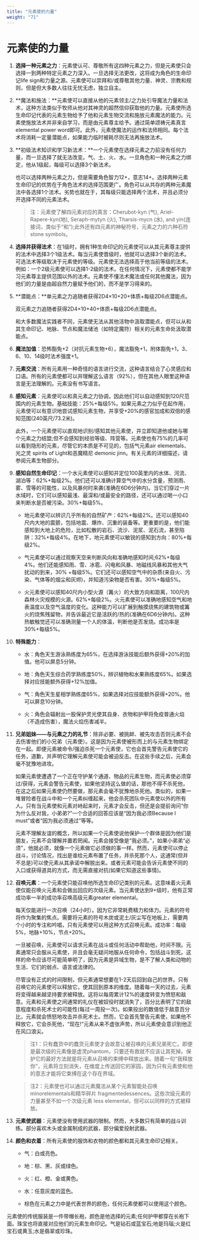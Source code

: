 ```yaml
---
title: "元素使的力量"
weight: "71"
---
```

# 元素使的力量

1. **选择一种元素之力**：元素使认可、尊敬所有这四种元素之力，但是元素使只会选择一到两种特定元素之力深入。一旦选择无法更改，这将成为角色的生命印记life sign和力量之源。元素使可以崇拜和/或尊敬其他力量、神灵、宗教和规则，但是但大多数人往往无忧无虑，独立自主。

2. **魔法和施法：**元素使可以直接从他的元素领主/之力处引导魔法力量和法术，这种方法类似于牧师从他对其神灵的超然信仰获取他的力量。元素使所选生命印记代表的元素生物给予了他和元素生物交流和施放元素魔法的能力。元素使施放法术并非来自学习，而是由元素尊主给予。通过简单颂祷元素真言elemental power word即可。此外，元素使魔法的运作和法师相同。每个法术将消耗一定量潜能点，如果能力临时被耗尽则无法再施放法术。

3. **初级法术知识和学习新法术：**一个元素使在选择元素之力前没有任何力量，而一旦选择了就无法改变。气、土、火、水。一旦角色和一种元素之力绑定，他从1级起，每级可以选择3个新法术。

    也可以选择两种元素之力，但是需要角色智力12+，意志14+。选择两种元素生命印记的优势在于角色法术的选择范围更广。角色可以从共存的两种元素魔法中各选择1个法术。劣势也就在于，其每级只能选择两个法术，并且必须分开选择不同的元素法术。

    > 注：元素使了解四元素对应的真言：Cherubot-kyn (气), Ariel-Rapere-kyn(地), Seraph-mytyn (火), Tharsis-mycn (水), and yin(连接词，类似于“和”);此外还有四元素的神秘符号，元素之力的六种石符stone symbols。

4. **选择并获得法术**：在1级时，拥有1种生命印记的元素使可以从其元素尊主提供的法术中选择3个1级法术。每当元素使晋级时，他就可以选择3个新的法术。可选法术等级取决于元素使的等级。元素使无法选择高于他当前等级的法术。例如：一个2级元素使可以选择1-2级的法术。在任何情况下，元素使都不能学习元素尊主提供范围以外的法术。元素使不懂法术魔法或任何其他魔法，因为他们的力量是由超自然力量赋予他们的，而不是学习得来的。

5. **潜能点：**单元素之力追随者获得2D4×10+20+体质+每级2D6点潜能点。

    双元素之力追随者获得2D4×10+40+体质+每级2D6点潜能点。

    和大多数魔法实践者不同，元素使无法从其他活物中汲取潜能点，但可以从和其生命印记、地脉、节点和魔法储池（如特定魔符）相关的元素生命处汲取潜能点。

6. **魔法加值**：恐怖豁免+2（对抗元素生物+6），魔法豁免+1，附体豁免+1，3、6、10、14级时法术强度+1。

7. **元素交流**：所有元素用一种奇怪的语言进行交流，这种语言结合了心灵感应和口语。所有的元素使都可以并理解这么语言（92%），但在其他人眼里这种语言是无法理解的。元素没有书写语言。

8. **感知元素**：元素使可以和真元素之力协调，因此他们可以自动感知到120尺范围内的元素生物。基础技能：25%+每级5%。如果元素之力似乎在起作用，元素使可以有意识地尝试感知元素生物，并享受+20%的感官加成和双倍的感知范围(240英尺/73.2米)。

    此外，一个元素使可以直观地识别/感知其他元素使，并立即知道他或她与哪个元素之力结盟;但不会感知到经验等级、阵营等。元素使也有75%的几率可以看到隐形的元素，尽管它的本质是不可见的，包括气元素air elementals、光之灵 spirits of Light和恶魔精尼 demonic jinn。有关元素的详细描述，请参阅元素生物部分。

9. **感知自然生命印记**：一个水元素使可以感知并定位100英里内的水体、河流、湖泊等：62%+每级2%。他们还可以准确计算空气中的水分含量，预测雨、雾、雪等的可能性，以及风暴何时来袭(准确在6D6分钟内)。当它们穿过一片水域时，它们可以感知最浅、最深和/或最安全的路径，还可以通过喝一小口来判断水是否被污染。30%+每级5%。

   - 地元素使可以辨识几乎所有的自然矿产：62%+每级2%。还可以感知40尺内大地的震颤，包括地震、爆炸、沉重的装备等。更重要的是，他们能感知到大地上的危险，比如松散的岩石、流沙、泥浆、泥石流，甚至陷阱：32%+每级4%。在地下，地元素使可以敏锐的感知到方向：80%+每级2%。

   - 气元素使可以通过观察天空来判断风向和准确地感知时间;62%+每级4%。他们还能感知雨、雪、冰雹、闪电和风暴、地磁线风暴和其他大气扰动的到来，30%
   +每级5%。它们还可以感知空气中的杂质(来自火、污染、气体等的烟尘和灰烬)，并知道污染物是否有害。30%+每级5%。

   - 火元素使可以感知40尺内小型火源（篝火）的大致方向和距离，100尺内森林火灾规模的火源。62%+每级2%。火元素使可以准确地感知空气和地表温度以及空气温度的变化。这种能力可以扩展到触摸烧焦的建筑物或篝火的烧焦残留物，并告诉最近它是活跃的/热的(准确在6D6分钟内)。这种热敏触觉还可以准确测量一个人的体温，判断他是否发烧。成功率是30%+每级5%。

10. **特殊能力**：
    - 水：角色天生游泳熟练度为65%，在选择游泳技能后额外获得+20%的加值。他可以屏息5分钟。

    - 地：角色天生综合药学熟练度50%，辨识植物和水果熟练度65%。如果选择对应技能额外获得+12%加值。

    - 气：角色天生星相学熟练度65%，如果选择对应技能额外获得+20%。他可以屏息10分钟。

    - 火：角色会辐射出一股保护灵光使其自身、衣物和护甲将免疫普通火焰（不造成伤害），魔法火焰伤害减半。

11. **兄弟姐妹——与元素之力的礼节**：除非必要、被挑衅、被先攻击否则元素不会去伤害他们的小兄弟（元素使）。这是因为元素使被形而上的与元素生物绑定在一起。即便元素被命令/强迫杀死一个元素使，它也会首先警告元素使它的任务，道歉，并声明它理解元素使可能会被迫反击。在这些手续之后，元素会毫不犹豫地进攻。

    如果元素使遭遇了一个正在守护某个通道、物品的元素生物，而元素使必须穿过/获得，元素会警告元素使，如果他坚持这么做的话，那他不得不杀死他，在这之后如果元素使仍然要做，那元素会毫不犹豫地杀死他。类似的，如果一堆冒险者在战斗中和一个元素纠缠起来，他会杀死团队中元素使以外的所有人。只有当元素使和元素对峙起来时，元素才会反击，但还是会提前询问“你为什么反对我，小弟弟?”一个合适的回答应该是“因为我必须Because I must”或者“因为我必须通过”等等。

    元素不理解友谊的概念，所以如果一个元素使说他保护一个群体是因为他们是朋友，元素不会理解并置若罔闻。元素会接受像是“我必须。”，如果小弟弟“必须”，他就必须，就像一个元素做它必须做的事一样。然而，元素使可以停止战斗，讨论情况，找出是谁给元素布置了任务，并杀死那个人，这通常(但并不总是)可以使元素从其承诺中解脱出来。或者元素可能会告诉元素使不同的入口或获得道具的方式，而无需直接对抗(如果它知道这些事情)。

12. **召唤元素**：一个元素使只能召唤他所选生命印记类别的元素。这意味着火元素使仅能召唤火元素和会做出回应的次级元素。当元素使达到9+级时，他有正常成功率一半的成功率召唤高级元素greater elemental。

    每天仅能进行一次召唤（24小时）。因为它非常耗费精力和体力。元素的符号将作为聚集的焦点。需要将元素的符号木炭或泥土/灰尘写在地板上，需要两个小时的专注和吟唱，只有元素使可以用这种方式召唤元素。成功率：每级5%，地脉+10%，节点+20%。

    一旦被召唤，元素使可以请求元素在战斗或任何活动中帮助他，时间不限。元素通常只会服从元素使，并且会毫无疑问地服从任何命令，包括战斗到死。这样的命令应该尽可能简单明了，因为元素是异域生物，是不了解人类和动物的生活、它们的弱点、语言或法律的。

    尽管没有正式的时间限制，但元素通常想要在1-2天后回到自己的世界。只有召唤它的元素使可以释放它，使其回到原本的维度。随着每一天的过去，元素将变得越来越坚持要求被释放。这将以每周累计12%的速度转变为愤怒和敌意。元素和元素使之间通常的礼仪在被奴役时就消失了，百分比表明了它的敌意程度和杀死术士的可能性(每过一周投一次)。如果投出的数值低于敌意百分比，元素就会愤怒地攻击并杀死术士。然而，它会首先警告元素使，如果他不释放它，它会杀死他，“现在!”元素从来不虚张声势，所以元素使会意识到他正在风口浪尖。

    > 注1：只有蠢货中的蠢货元素使才会故意让被召唤的元素兄弟死亡。即便是最次级的元素像是虚灵phantom，只要还有救就不应该让其死掉。保护它的最好方法就是将元素从召唤的束缚中释放出来。随着一句“我释放你”，元素将立刻消失，在维度上传送回它的家园，因为只有元素使和他的意志才能将它束缚在这个存在界域。

    > 注2：元素使也可以通过元素魔法从某个元素智能处召唤minorelementals和精华碎片 fragmentedessences。这些次级元素的力量甚至不如一个次级元素 less elemental，但可以以同样的方式被释放。

13. **元素使武器**：元素使没有使用武器的限制。然而，大多数只有简单的战斗训练。部分喜欢木头或金属制成的武器，部分偏爱投射武器。

14. **颜色和衣着**：所有元素使的服饰和衣物的颜色都和其元素生命印记相关。

    - 气：白或亮色。

    - 地：棕、黑、灰或绿色。

    - 火：红、橙、金或黄色。

    - 水：任意灰度的蓝色。

    - 棕色在元素之力中是代表世界的颜色，任何元素使都可以使用这个颜色。

元素使的传统服装是一件带帽长袍，颜色是他选择的元素;任何护甲都穿在长袍下面。珠宝也将直接对应他们的元素生命印记。气是钻石或蓝宝石;地是玛瑙;火是红宝石或黄玉;水是翡翠或珍珠。
